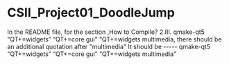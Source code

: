 # CSII_Project01_DoodleJump
In the README file, for the section ,How to Compile? 2.III. qmake-qt5 “QT+=widgets” “QT+=core gui” “QT+=widgets multimedia, there should be an additional quotation after "multimedia"
It should be ----- qmake-qt5 “QT+=widgets” “QT+=core gui” “QT+=widgets multimedia"
